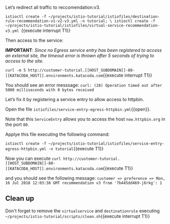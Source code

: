 Let’s redirect all traffic to reccomendation:v3.

`istioctl create -f ~/projects/istio-tutorial/istiofiles/destination-rule-recommendation-v1-v2-v3.yml -n tutorial; \
istioctl create -f ~/projects/istio-tutorial/istiofiles/virtual-service-recommendation-v3.yml
`{{execute interrupt T1}}

Then access to the service:

**IMPORTANT**: *Since no Egress service entry has been registered to access an external site, the timeout error is thrown after 5 seconds of trying to access to the site.*

`curl -m 5 http://customer-tutorial.[[HOST_SUBDOMAIN]]-80-[[KATACODA_HOST]].environments.katacoda.com`{{execute interrupt T1}}

You should see an error messsage: `curl: (28) Operation timed out after 5000 milliseconds with 0 bytes received`

Let’s fix it by registering a service entry to allow access to httpbin.

Open the file `istiofiles/service-entry-egress-httpbin.yml`{{open}}.

Note that this `ServiceEntry` allows you to access the host `now.httpbin.org` in the port `80`.

Applye this file executing the following command:

`istioctl create -f ~/projects/istio-tutorial/istiofiles/service-entry-egress-httpbin.yml -n tutorial`{{execute T1}}

Now you can execute `curl http://customer-tutorial.[[HOST_SUBDOMAIN]]-80-[[KATACODA_HOST]].environments.katacoda.com`{{execute T1}}

and you should see the following message: `customer => preference => Mon, 16 Jul 2018 12:03:38 GMT recommendation v3 from '7b445dd469-j6rkg': 1`

## Clean up

Don't forget to remove the `virtualservice` and `destinationrule` executing `~/projects/istio-tutorial/scripts/clean.sh`{{execute interrupt T1}}
